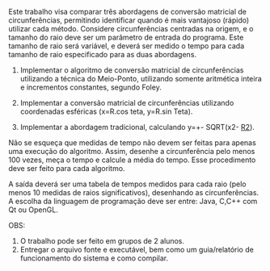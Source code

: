 Este trabalho visa comparar três abordagens de conversão matricial de circunferências, permitindo identificar quando é mais vantajoso (rápido) utilizar cada método. Considere circunferências centradas na origem, e o tamanho do raio deve ser um parâmetro de entrada do programa. Este tamanho de raio será variável, e deverá ser medido o tempo para cada tamanho de raio especificado para as duas abordagens.

1. Implementar o algoritmo de conversão matricial de circunferências utilizando a técnica do Meio-Ponto, utilizando somente aritmética inteira e incrementos constantes, segundo Foley.

2. Implementar a conversão matricial de circunferências utilizando coordenadas esféricas (x=R.cos teta, y=R.sin Teta).

3. Implementar a abordagem tradicional, calculando y=+- SQRT(x2- [R2](https://code.google.com/p/cg0650-t1/source/detail?r=2)).

Não se esqueça que medidas de tempo não devem ser feitas para apenas uma execução do algoritmo. Assim, desenhe a circunferência pelo menos 100 vezes, meça o tempo e calcule a média do tempo. Esse procedimento deve ser feito para cada algoritmo.

A saída deverá ser uma tabela de tempos medidos para cada raio (pelo menos 10 medidas de raios significativos), desenhando as circunferências. A escolha da linguagem de programação deve ser entre: Java, C,C++ com Qt ou OpenGL.

OBS:
1. O trabalho pode ser feito em grupos de 2 alunos.
2. Entregar o arquivo fonte e executável, bem como um guia/relatório de funcionamento do sistema e como compilar.